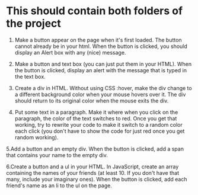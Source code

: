 # This should contain both folders of the project

1. Make a button appear on the page when it's first loaded. The button cannot already be in your html. When the button is clicked, you should display an Alert box with any (nice) message.

2. Make a button and text box (you can just put them in your HTML). When the button is clicked, display an alert with the message that is typed in the text box.

3. Create a div in HTML. Without using CSS :hover, make the div change to a different background color when your mouse hovers over it. The div should return to its original color when the mouse exits the div.

4. Put some text in a paragraph. Make it where when you click on the paragraph, the color of the text switches to red. Once you get that working, try to rewrite your code to make it switch to a random color each click (you don't have to show the code for just red once you get random working).

5.Add a button and an empty div. When the button is clicked, add a span that contains your name to the empty div.

6.Create a button and a ul in your HTML. In JavaScript, create an array containing the names of your friends (at least 10. If you don't have that many, include your imaginary ones). When the button is clicked, add each friend's name as an li to the ul on the page.
